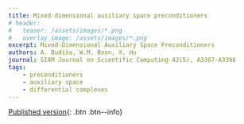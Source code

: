 ```yaml
---
title: Mixed-dimensional auxiliary space preconditioners
# header: 
#   teaser: /assets/images/*.png
#   overlay_image: /assets/images/*.png
excerpt: Mixed-Dimensional Auxiliary Space Preconditioners
authors: A. Budiša, W.M. Boon, X. Hu
journal: SIAM Journal on Scientific Computing 42(5), A3367-A3396
tags: 
    - preconditioners
    - auxiliary space
    - differential complexes
---
```


[Published version](https://doi.org/10.1137/19M1292618){: .btn .btn--info}
<!-- [ArXiv (open access)](){: .btn .btn--success} -->
